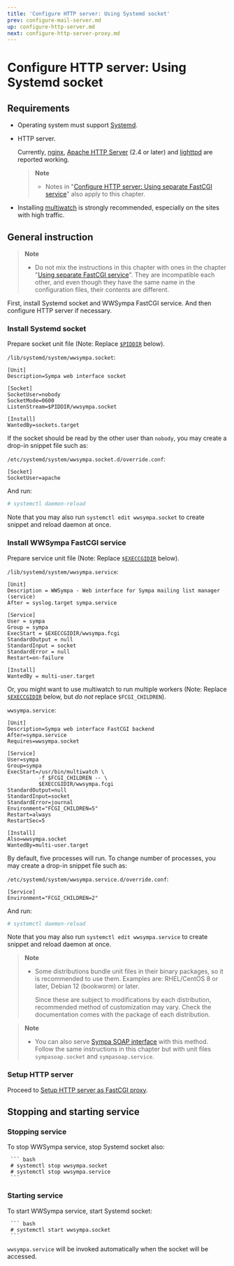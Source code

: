 ```yaml
---
title: 'Configure HTTP server: Using Systemd socket'
prev: configure-mail-server.md
up: configure-http-server.md
next: configure-http-server-proxy.md
---
```


Configure HTTP server: Using Systemd socket
===========================================

Requirements
------------

  * Operating system must support
    [Systemd](https://freedesktop.org/wiki/Software/systemd/).

  * HTTP server.

    Currently, [nginx](https://nginx.org/en/download.html),
    [Apache HTTP Server](https://httpd.apache.org/download.cgi)
    (2.4 or later) and [lighttpd](https://www.lighttpd.net/)
    are reported working.

    > **Note**
    >
    >   * Notes in
    >     "[Configure HTTP server: Using separate FastCGI service](configure-http-server-spawnfcgi.md)"
    >     also apply to this chapter.

  * Installing
    [multiwatch](https://redmine.lighttpd.net/projects/multiwatch/wiki)
    is strongly recommended, especially on the sites with high traffic.

General instruction
-------------------

> **Note**
>
>   * Do not mix the instructions in this chapter with
>     ones in the chapter
>     "[Using separate FastCGI service](configure-http-server-spawnfcgi.md)".
>     They are incompatible each other, and even though they have the same
>     name in the configuration files, their contents are different.

First, install Systemd socket and WWSympa FastCGI service.  And then
configure HTTP server if necessary.

### Install Systemd socket

Prepare socket unit file (Note:
Replace [``$PIDDIR``](../layout.md#piddir) below).

`/lib/systemd/system/wwsympa.socket`:
``` code
[Unit]
Description=Sympa web interface socket

[Socket]
SocketUser=nobody
SocketMode=0600
ListenStream=$PIDDIR/wwsympa.socket

[Install]
WantedBy=sockets.target
```

If the socket should be read by the other user than `nobody`,
you may create a drop-in snippet file such as:

`/etc/systemd/system/wwsympa.socket.d/override.conf`:
``` code
[Socket]
SocketUser=apache
```
And run:
``` bash
# systemctl daemon-reload
```

Note that you may also run `systemctl edit wwsympa.socket`
to create snippet and reload daemon at once.

### Install WWSympa FastCGI service

Prepare service unit file (Note:
Replace [``$EXECCGIDIR``](../layout.md#execcgidir) below).

`/lib/systemd/system/wwsympa.service`:
``` code
[Unit]
Description = WWSympa - Web interface for Sympa mailing list manager (service)
After = syslog.target sympa.service

[Service]
User = sympa
Group = sympa
ExecStart = $EXECCGIDIR/wwsympa.fcgi
StandardOutput = null
StandardInput = socket
StandardError = null
Restart=on-failure

[Install]
WantedBy = multi-user.target
```

Or, you might want to use multiwatch to run multiple workers (Note:
Replace [``$EXECCGIDIR``](../layout.md#execcgidir) below, but _do not_
replace ``$FCGI_CHILDREN``).

`wwsympa.service`:
``` code
[Unit]
Description=Sympa web interface FastCGI backend
After=sympa.service
Requires=wwsympa.socket

[Service]
User=sympa
Group=sympa
ExecStart=/usr/bin/multiwatch \
          -f $FCGI_CHILDREN -- \
          $EXECCGIDIR/wwsympa.fcgi
StandardOutput=null
StandardInput=socket
StandardError=journal
Environment="FCGI_CHILDREN=5"
Restart=always
RestartSec=5

[Install]
Also=wwsympa.socket
WantedBy=multi-user.target
```

By default, five processes will run.  To change number of processes,
you may create a drop-in snippet file such as:

`/etc/systemd/system/wwsympa.service.d/override.conf`:
``` code
[Service]
Environment="FCGI_CHILDREN=2"
```
And run:
``` bash
# systemctl daemon-reload
```

Note that you may also run `systemctl edit wwsympa.service`
to create snippet and reload daemon at once.

> **Note**
>
>   * Some distributions bundle unit files in their binary packages,
>     so it is recommended to use them.  Examples are:
>     RHEL/CentOS 8 or later, Debian 12 (bookworm) or later.
>
>     Since these are subject to modifications by each distribution,
>     recommended method of customization may vary.
>     Check the documentation comes with the package of each distribution.

> **Note**
>
>   * You can also serve
>     [Sympa SOAP interface](../customize/soap-api.md) with this method.
>     Follow the same instructions in this chapter but with unit files
>     ``sympasoap.socket`` and ``sympasoap.service``.

### Setup HTTP server

Proceed to
[Setup HTTP server as FastCGI proxy](configure-http-server-proxy.md).

Stopping and starting service
-----------------------------

### Stopping service

To stop WWSympa service, stop Systemd socket also:

     ``` bash
     # systemctl stop wwsympa.socket
     # systemctl stop wwsympa.service
     ```

### Starting service

To start WWSympa service, start Systemd socket:

     ``` bash
     # systemctl start wwsympa.socket
     ```

`wwsympa.service` will be invoked automatically when the socket will be accessed.
